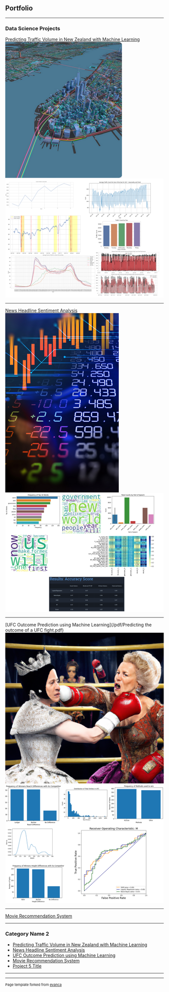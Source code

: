 ## Portfolio

---

### Data Science Projects

[Predicting Traffic Volume in New Zealand with Machine Learning](/pdf/Predicting-Traffic-Volume-using-Machine-Learning.pdf)
<img src = "images/traffic_flow.png?raw=true"/>
<img src="images/summary_stats_trafficvol.png?raw=true"/>

---
[News Headline Sentiment Analysis](/pdf/Sentiment-Analysis-of-News-Article-Headlines-for-Stock-Market-Prediction-1.pdf)
<img src = "images/stock_sent.png?raw=true"/>
<img src="images/summary_stats_stock.png?raw=true"/>

---
[UFC Outcome Prediction using Machine Learning](/pdf/Predicting the outcome of a UFC fight.pdf)
<img src = "images/ufc_fight.PNG?raw=true"/>
<img src="images/summary_stats_ufc.png?raw=true"/>

---
[Movie Recommendation System](http://example.com/)
<!-- <img src="images/dummy_thumbnail.jpg?raw=true"/> -->

---

### Category Name 2

- [Predicting Traffic Volume in New Zealand with Machine Learning](http://example.com/)
- [News Headline Sentiment Analysis](http://example.com/)
- [UFC Outcome Prediction using Machine Learning](http://example.com/)
- [Movie Recommendation System](http://example.com/)
- [Project 5 Title](http://example.com/)

---




---
<p style="font-size:11px">Page template forked from <a href="https://github.com/evanca/quick-portfolio">evanca</a></p>
<!-- Remove above link if you don't want to attibute -->
